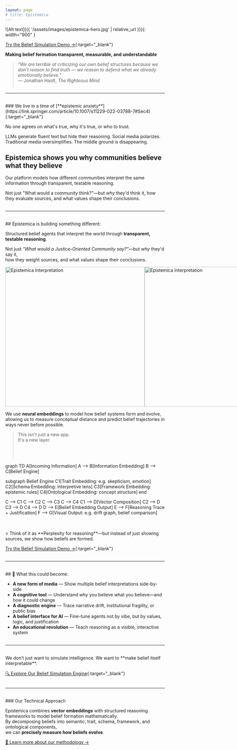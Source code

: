 ```yaml
---
layout: page
# title: Epistemica
---
```


![Alt text]({{ '/assets/images/epistemica-hero.jpg' | relative_url }}){: width="900" }

[Try the Belief Simulation Demo →](https://epistemica.streamlit.app/){:target="_blank"}<br>

**Making belief formation transparent, measurable, and understandable**

> *"We are terrible at criticizing our own belief structures because we don't reason to find truth — we reason to defend what we already emotionally believe."*  
> — Jonathan Haidt, *The Righteous Mind*<br><br>

---
<br>
### We live in a time of [**epistemic anxiety**](https://link.springer.com/article/10.1007/s11229-022-03788-7#Sec4){:target="_blank"}

No one agrees on what's true, why it's true, or who to trust.

LLMs generate fluent text but hide their reasoning. Social media polarizes. Traditional media oversimplifies. The middle ground is disappearing.

## Epistemica shows you why communities believe what they believe

Our platform models how different communities interpret the same information through transparent, testable reasoning.

Not just "What would a community think?"—but *why* they'd think it, how they evaluate sources, and what values shape their conclusions.<br><br>

---
<br>
## Epistemica is building something different:

Structured belief agents that interpret the world through **transparent, testable reasoning**.

Not just *“What would a Justice-Oriented Community say?”*—but *why* they'd say it,  
how they weight sources, and what values shape their conclusions.

<div style="display: flex; align-items: flex-start;">
  <img src="{{ '/assets/images/sources.png' | relative_url }}" alt="Epistemica Interpretation" width="440">
  <img src="{{ '/assets/images/belief_text.png' | relative_url }}" alt="Epistemica Interpretation" width="440">
</div>

We use **neural embeddings** to model how belief systems form and evolve,  
allowing us to measure conceptual distance and predict belief trajectories in ways never before possible.

> This isn't just a new app.  
> It's a new layer.<br><br><br><br>

<div class="mermaid">
graph TD
  A[Incoming Information]
  A --> B[Information Embedding]
  B --> C[Belief Engine]

  subgraph Belief Engine
    C1[Trait Embedding: e.g. skepticism, emotion]
    C2[Schema Embedding: interpretive lens]
    C3[Framework Embedding: epistemic rules]
    C4[Ontological Embedding: concept structure]
  end

  C --> C1
  C --> C2
  C --> C3
  C --> C4
  C1 --> D[Vector Composition]
  C2 --> D
  C3 --> D
  C4 --> D
  D --> E[Belief Embedding Output]
  E --> F[Reasoning Trace + Justification]
  F --> G[Visual Output: e.g. drift graph, belief comparison]
</div>
<br><br>
> Think of it as **Perplexity for reasoning**—but instead of just showing sources, we show how beliefs are formed.

[Try the Belief Simulation Demo →](https://epistemica.streamlit.app/){:target="_blank"}<br><br>

---
<br>
## 🚀 What this could become:

- **A new form of media** — Show multiple belief interpretations side-by-side  
- **A cognitive tool** — Understand why you believe what you believe—and how it could change  
- **A diagnostic engine** — Trace narrative drift, institutional fragility, or public bias  
- **A belief interface for AI** — Fine-tune agents not by vibe, but by values, logic, and justification  
- **An educational revolution** — Teach reasoning as a visible, interactive system<br><br>


---
<br>
We don’t just want to simulate intelligence.  
We want to **make belief itself interpretable**.

[🔍 Explore Our Belief Simulation Engine](https://epistemica.streamlit.app/){:target="_blank"}<br><br>

---
<br>
### Our Technical Approach

Epistemica combines **vector embeddings** with structured reasoning frameworks to model belief formation mathematically.  
By decomposing beliefs into semantic, trait, schema, framework, and ontological components,  
we can **precisely measure how beliefs evolve**.

[📐 Learn more about our methodology →](/methodology)<br><br>
